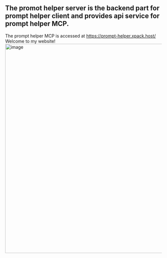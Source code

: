 ## The promot helper server is the backend part for prompt helper client and provides api service for prompt helper MCP.

The prompt helper MCP is accessed at https://prompt-helper.xpack.host/
Welcome to my website!
<img width="1274" height="671" alt="image" src="https://github.com/user-attachments/assets/4df746a2-0c38-4efc-9b9b-b81734087251" />


